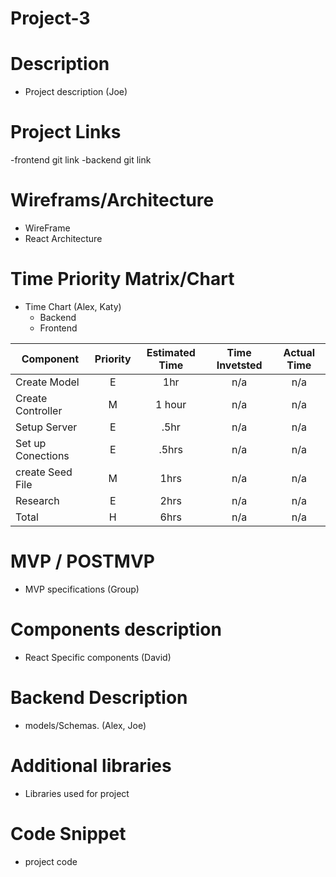 # Project-3

# Description
- Project description (Joe)

# Project Links 
-frontend git link 
-backend git link

# Wireframs/Architecture
- WireFrame
- React Architecture

# Time Priority Matrix/Chart
- Time Chart (Alex, Katy)
  - Backend
  - Frontend
  
| Component | Priority | Estimated Time | Time Invetsted | Actual Time |
| --- | :---: |  :---: | :---: | :---: |
| Create Model | E | 1hr| n/a | n/a |
| Create Controller | M | 1 hour| n/a | n/a |
| Setup Server | E | .5hr| n/a | n/a |
| Set up Conections  | E | .5hrs| n/a | n/a |
| create Seed File  | M | 1hrs| n/a | n/a |
| Research  | E | 2hrs| n/a | n/a |
| Total | H | 6hrs| n/a| n/a|

# MVP / POSTMVP 
- MVP specifications (Group) 

# Components description
- React Specific components (David)

# Backend Description
- models/Schemas. (Alex, Joe)

# Additional libraries
- Libraries used for project

# Code Snippet 
- project code 


